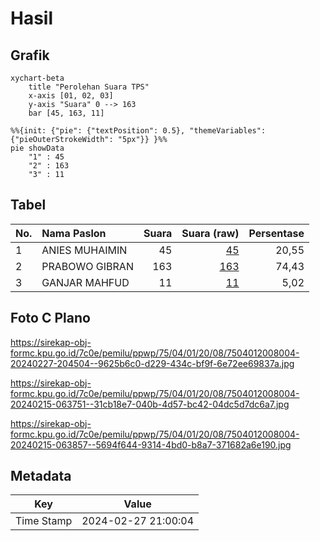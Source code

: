 # Hasil

## Grafik

```mermaid
xychart-beta
    title "Perolehan Suara TPS"
    x-axis [01, 02, 03]
    y-axis "Suara" 0 --> 163
    bar [45, 163, 11]
```

```mermaid
%%{init: {"pie": {"textPosition": 0.5}, "themeVariables": {"pieOuterStrokeWidth": "5px"}} }%%
pie showData
    "1" : 45
    "2" : 163
    "3" : 11
```

## Tabel

| No. | Nama Paslon    | Suara | Suara (raw) | Persentase |
|:--- |:-------------- | -----:| -----------:| ----------:|
| 1   | ANIES MUHAIMIN | 45    | [45][p-1]   | 20,55      |
| 2   | PRABOWO GIBRAN | 163   | [163][p-2]  | 74,43      |
| 3   | GANJAR MAHFUD  | 11    | [11][p-3]   | 5,02       |


[p-1]: https://github.com/gigit-pemilu/pemilu-2024-75-gorontalo/blob/main/pilpres/hitung-suara/sub/75-gorontalo/sub/04-pohuwato/sub/01-popayato/sub/2008-telaga/sub/004-tps/sub/paslon-1.txt
[p-2]: https://github.com/gigit-pemilu/pemilu-2024-75-gorontalo/blob/main/pilpres/hitung-suara/sub/75-gorontalo/sub/04-pohuwato/sub/01-popayato/sub/2008-telaga/sub/004-tps/sub/paslon-2.txt
[p-3]: https://github.com/gigit-pemilu/pemilu-2024-75-gorontalo/blob/main/pilpres/hitung-suara/sub/75-gorontalo/sub/04-pohuwato/sub/01-popayato/sub/2008-telaga/sub/004-tps/sub/paslon-3.txt

## Foto C Plano

https://sirekap-obj-formc.kpu.go.id/7c0e/pemilu/ppwp/75/04/01/20/08/7504012008004-20240227-204504--9625b6c0-d229-434c-bf9f-6e72ee69837a.jpg

https://sirekap-obj-formc.kpu.go.id/7c0e/pemilu/ppwp/75/04/01/20/08/7504012008004-20240215-063751--31cb18e7-040b-4d57-bc42-04dc5d7dc6a7.jpg

https://sirekap-obj-formc.kpu.go.id/7c0e/pemilu/ppwp/75/04/01/20/08/7504012008004-20240215-063857--5694f644-9314-4bd0-b8a7-371682a6e190.jpg


## Metadata

| Key        | Value               |
| ---------- | ------------------- |
| Time Stamp | 2024-02-27 21:00:04 |



